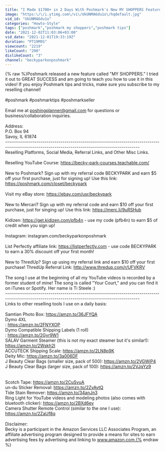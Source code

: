 ```yaml
---
title: "I Made $1700+ in 2 Days With Poshmark's New MY SHOPPERS Feature! Let Me Show You How! + VLOGMAS 2021"
image: "https:\/\/i.ytimg.com\/vi\/UkUNMA6du1o\/hqdefault.jpg"
vid_id: "UkUNMA6du1o"
categories: "Howto-Style"
tags: ["poshmark","poshmark my shoppers","poshmark tips"]
date: "2021-12-02T11:03:06+03:00"
vid_date: "2021-12-01T19:33:19Z"
duration: "PT19M9S"
viewcount: "2219"
likeCount: "290"
dislikeCount: "3"
channel: "beckyparkonposhmark"
---
```

{% raw %}Poshmark released a new feature called &quot;MY SHOPPERS.&quot; I tried it out to GREAT SUCCESS and am going to teach you how to use it in this video! If you enjoy Poshmark tips and tricks, make sure you subscribe to my reselling channel!<br /><br />#poshmark #poshmarktips #poshmarkseller<br /><br />Email me at poshingplanner@gmail.com for questions or business/collaboration inquiries.<br /><br />Address: <br />P.O. Box 94<br />Savoy, IL 61874<br />--------------------------------------------------------------------------------------------------------------------------------------------------<br />Reselling Platforms, Social Media, Referral Links, and Other Misc Links.<br /><br />Reselling YouTube Course: <a rel="nofollow" target="blank" href="https://becky-park-courses.teachable.com/">https://becky-park-courses.teachable.com/</a><br /><br />New to Poshmark? Sign up with my referral code BECKYPARK and earn $5 off your first purchase, just for signing up! Use this link: <a rel="nofollow" target="blank" href="https://poshmark.com/closet/beckypark">https://poshmark.com/closet/beckypark</a><br /><br />Visit my eBay store: <a rel="nofollow" target="blank" href="https://ebay.com/usr/beckypark">https://ebay.com/usr/beckypark</a><br /><br />New to Mercari? Sign up with my referral code and earn $10 off your first purchase, just for singing up! Use this link: <a rel="nofollow" target="blank" href="https://merc.li/9uRSHub">https://merc.li/9uRSHub</a><br /><br />Kidizen: <a rel="nofollow" target="blank" href="https://get.kidizen.com/pfb4n">https://get.kidizen.com/pfb4n</a> - use my code (pfb4n) to earn $5 of credit when you sign up!<br /><br />Instagram: instagram.com/beckyparkonposhmark<br /><br />List Perfectly affiliate link: <a rel="nofollow" target="blank" href="https://listperfectly.com">https://listperfectly.com</a> - use code BECKYPARK to earn a 30% discount off your first month!<br /><br />New to ThredUp? Sign up using my referral link and earn $10 off your first purchase! ThredUp Referral Link: <a rel="nofollow" target="blank" href="http://www.thredup.com/r/UFVKRV">http://www.thredup.com/r/UFVKRV</a><br /><br />The song I use at the beginning of all my YouTube videos is recorded by a former student of mine! The song is called &quot;Your Court,&quot; and you can find it on iTunes or Spotify. Her name is Ti Steele :)<br />--------------------------------------------------------------------------------------------------------------------------------------------------<br />Links to other reselling tools I use on a daily basis:<br /><br />Samtian Photo Box: <a rel="nofollow" target="blank" href="https://amzn.to/36JFYQA">https://amzn.to/36JFYQA</a><br />Dymo 4XL<br />: <a rel="nofollow" target="blank" href="https://amzn.to/2FNYXOP">https://amzn.to/2FNYXOP</a><br />Dymo Compatible Shipping Labels (1 roll)<br />: <a rel="nofollow" target="blank" href="https://amzn.to/2Gyr9W1">https://amzn.to/2Gyr9W1</a><br />SALAV Garment Steamer (this is not my exact steamer but it's similar!): <a rel="nofollow" target="blank" href="https://amzn.to/2Wskh2I">https://amzn.to/2Wskh2I</a><br />ACCUTECK Shipping Scale: <a rel="nofollow" target="blank" href="https://amzn.to/2LN8p9K">https://amzn.to/2LN8p9K</a><br />Deity Mic: <a rel="nofollow" target="blank" href="https://amzn.to/3a006DF">https://amzn.to/3a006DF</a><br />J Beauty Clear Bags (smaller size, pack of 500): <a rel="nofollow" target="blank" href="https://amzn.to/2VGWiP4">https://amzn.to/2VGWiP4</a><br />J Beauty Clear Bags (larger size, pack of 100): <a rel="nofollow" target="blank" href="https://amzn.to/2VJqYz9">https://amzn.to/2VJqYz9</a><br /><br /><br />Scotch Tape: <a rel="nofollow" target="blank" href="https://amzn.to/2CuSvuA">https://amzn.to/2CuSvuA</a><br />un-du Sticker Removal: <a rel="nofollow" target="blank" href="https://amzn.to/2ZvAvtQ">https://amzn.to/2ZvAvtQ</a><br />Tide Stain Remover: <a rel="nofollow" target="blank" href="https://amzn.to/34anJn3">https://amzn.to/34anJn3</a><br />Ring Light for YouTube videos and modeling photos (also comes with bluetooth clicker): <a rel="nofollow" target="blank" href="https://amzn.to/2BXd6ev">https://amzn.to/2BXd6ev</a><br />Camera Shutter Remote Control (similar to the one I use): <a rel="nofollow" target="blank" href="https://amzn.to/2ZaUf8q">https://amzn.to/2ZaUf8q</a><br /><br />Disclaimer:<br />Becky is a participant in the Amazon Services LLC Associates Program, an affiliate advertising program designed to provide a means for sites to earn advertising fees by advertising and linking to www.amazon.com.{% endraw %}

